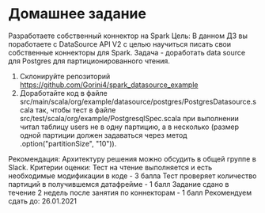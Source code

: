 # Домашнее задание
Разработаете собственный коннектор на Spark
Цель: В данном ДЗ вы поработаете с DataSource API V2 с целью научиться писать свои собственные коннекторы для Spark.
Задача - доработать data source для Postgres для партиционированного чтения.
1. Склонируйте репозиторий https://github.com/Gorini4/spark_datasource_example
2. Доработайте код в файле src/main/scala/org/example/datasource/postgres/PostgresDatasource.scala так, чтобы тест в файле src/test/scala/org/example/PostgresqlSpec.scala при выполнении читал таблицу users не в одну партицию, а в несколько (размер одной партиции должен задаваться через метод .option("partitionSize", "10")).

Рекомендация: Архитектуру решения можно обсудить в общей группе в Slack.
Критерии оценки: Тест на чтение выполняется и есть необходимые модификации в коде - 3 балла
Тест проверяет количество партиций в получившемся датафрейме - 1 балл
Задание сдано в течение 2 недель после занятия по коннекторам - 1 балл
Рекомендуем сдать до: 26.01.2021